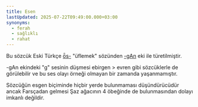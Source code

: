 ```yaml
---
title: Esen
lastUpdated: 2025-07-22T09:49:00.000+03:00
synonyms:
  - ferah
  - sağlıklı
  - rahat
---
```

Bu sözcük Eski Türkçe [ȫs-](/sozluk/esmek) "üflemek" sözünden [-gAn](/ekler/gAn) eki ile türetilmiştir.

-gAn ekindeki "g" sesinin düşmesi ebirgen > evren gibi sözcüklerle de görülebilir ve bu ses olayı örneği olmayan bir zamanda yaşanmamıştır.

Sözcüğün esgen biçiminde hiçbir yerde bulunmaması düşündürücüdür ancak Farsçadan gelmesi Şaz ağacının 4 öbeğinde de bulunmasından dolayı imkanlı değildir.

